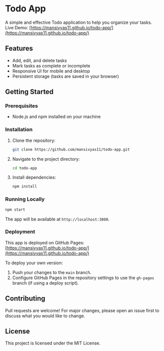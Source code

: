 

# Todo App

A simple and effective Todo application to help you organize your tasks.  
Live Demo: [https://mansivyas11.github.io/todo-app/](https://mansivyas11.github.io/todo-app/)

## Features

- Add, edit, and delete tasks
- Mark tasks as complete or incomplete
- Responsive UI for mobile and desktop
- Persistent storage (tasks are saved in your browser)

## Getting Started

### Prerequisites

- Node.js and npm installed on your machine

### Installation

1. Clone the repository:
   ```bash
   git clone https://github.com/mansivyas11/todo-app.git
   ```
2. Navigate to the project directory:
   ```bash
   cd todo-app
   ```
3. Install dependencies:
   ```bash
   npm install
   ```

### Running Locally

```bash
npm start
```
The app will be available at `http://localhost:3000`.

### Deployment

This app is deployed on GitHub Pages:  
[https://mansivyas11.github.io/todo-app/](https://mansivyas11.github.io/todo-app/)

To deploy your own version:
1. Push your changes to the `main` branch.
2. Configure GitHub Pages in the repository settings to use the `gh-pages` branch (if using a deploy script).

## Contributing

Pull requests are welcome! For major changes, please open an issue first to discuss what you would like to change.

## License

This project is licensed under the MIT License.
